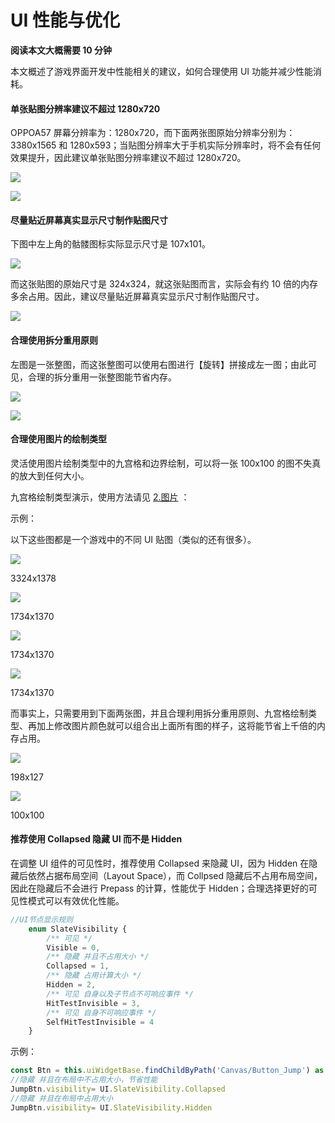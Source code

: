 # UI 性能与优化

**阅读本文大概需要 10 分钟**

本文概述了游戏界面开发中性能相关的建议，如何合理使用 UI 功能并减少性能消耗。

#### 单张贴图分辨率建议不超过 1280x720

OPPOA57 屏幕分辨率为：1280x720，而下面两张图原始分辨率分别为：3380x1565 和 1280x593；当贴图分辨率大于手机实际分辨率时，将不会有任何效果提升，因此建议单张贴图分辨率建议不超过 1280x720。

![](https://wstatic-a1.233leyuan.com/productdocs/static/boxcnvOwQWe1TzgZeWMvaXHd28b.png)

![](https://wstatic-a1.233leyuan.com/productdocs/static/boxcn8tCSUwh1oQxgZqTvPys90f.png)

#### 尽量贴近屏幕真实显示尺寸制作贴图尺寸

下图中左上角的骷髅图标实际显示尺寸是 107x101。

![](https://wstatic-a1.233leyuan.com/productdocs/static/boxcnyyZchl73WSuPdimKYdSH3e.png)

而这张贴图的原始尺寸是 324x324，就这张贴图而言，实际会有约 10 倍的内存多余占用。因此，建议尽量贴近屏幕真实显示尺寸制作贴图尺寸。

![](https://wstatic-a1.233leyuan.com/productdocs/static/boxcnr8rarmHbqRUh26vYjtTFuh.png)

#### 合理使用拆分重用原则

左图是一张整图，而这张整图可以使用右图进行【旋转】拼接成左一图；由此可见，合理的拆分重用一张整图能节省内存。

![](https://wstatic-a1.233leyuan.com/productdocs/static/boxcn1tFiEncnmtzaeVZXGOvc8b.png)

![](https://wstatic-a1.233leyuan.com/productdocs/static/boxcnbqvJnnlmh4rUfVVL8mLRHb.png)

#### 合理使用图片的绘制类型

灵活使用图片绘制类型中的九宫格和边界绘制，可以将一张 100x100 的图不失真的放大到任何大小。

九宫格绘制类型演示，使用方法请见 [2.图片](https://meta.feishu.cn/wiki/wikcnAT3oxwkOtbE9jzsjo2xUyg) ：

示例：

以下这些图都是一个游戏中的不同 UI 贴图（类似的还有很多）。

![](https://wstatic-a1.233leyuan.com/productdocs/static/boxcnXR3ZqZ39u4Ca4v7NxZUlhe.png)

3324x1378

![](https://wstatic-a1.233leyuan.com/productdocs/static/boxcnYxdSfwalshTJxWLcN6uERe.png)

1734x1370

![](https://wstatic-a1.233leyuan.com/productdocs/static/boxcnefOnO2Meec4bdkRR493foh.png)

1734x1370

![](https://wstatic-a1.233leyuan.com/productdocs/static/boxcnp1MEeq9tv9xKEivrhvmUGc.png)

1734x1370

而事实上，只需要用到下面两张图，并且合理利用拆分重用原则、九宫格绘制类型、再加上修改图片颜色就可以组合出上面所有图的样子，这将能节省上千倍的内存占用。

![](https://wstatic-a1.233leyuan.com/productdocs/static/boxcndGDbw669P12PWiGFKqNowh.png)

198x127

![](https://wstatic-a1.233leyuan.com/productdocs/static/boxcnxNFo7sw0Tu8SPMqxEUCHEb.png)

100x100

#### 推荐使用 Collapsed 隐藏 UI 而不是 Hidden

在调整 UI 组件的可见性时，推荐使用 Collapsed 来隐藏 UI，因为 Hidden 在隐藏后依然占据布局空间（Layout Space），而 Collpsed 隐藏后不占用布局空间，因此在隐藏后不会进行 Prepass 的计算，性能优于 Hidden；合理选择更好的可见性模式可以有效优化性能。

```ts
//UI节点显示规则
    enum SlateVisibility {
        /** 可见 */
        Visible = 0,
        /** 隐藏 并且不占用大小 */
        Collapsed = 1,
        /** 隐藏 占用计算大小 */
        Hidden = 2,
        /** 可见 自身以及子节点不可响应事件 */
        HitTestInvisible = 3,
        /** 可见 自身不可响应事件 */
        SelfHitTestInvisible = 4
    }
```

示例：

```ts
const Btn = this.uiWidgetBase.findChildByPath('Canvas/Button_Jump') as UI.Button
//隐藏 并且在布局中不占用大小，节省性能
JumpBtn.visibility= UI.SlateVisibility.Collapsed
//隐藏 并且在布局中占用大小
JumpBtn.visibility= UI.SlateVisibility.Hidden
```
